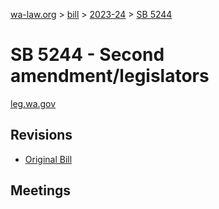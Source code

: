 [wa-law.org](/) > [bill](/bill/) > [2023-24](/bill/2023-24/) > [SB 5244](/bill/2023-24/sb/5244/)

# SB 5244 - Second amendment/legislators
[leg.wa.gov](https://app.leg.wa.gov/billsummary?BillNumber=5244&Year=2023&Initiative=false)

## Revisions
* [Original Bill](1/)

## Meetings
